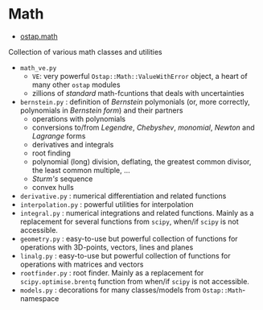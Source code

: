 # Math

* [ostap.math](README.md)

Collection of various math classes and utilities 
- `math_ve.py` 
   - `VE`: very powerful `Ostap::Math::ValueWithError` object, a heart of  many other `ostap` modules 
   - zillions of *standard* math-fcuntions that deals with uncertainties 
- `bernstein.py` : definition of *Bernstein* polymonials (or, more correctly, polynomials in *Bernstein form*) and their partners
   - operations with polynomials 
   - conversions to/from *Legendre*, *Chebyshev*, *monomial*, *Newton* and *Lagrange* forms 
   - derivatives and integrals 
   - root finding
   - polynomial (long) division, deflating, the greatest common divisor, the least common multiple, ...
   - *Sturm's* sequence
   - convex hulls 
- `derivative.py`     : numerical differentiation and related functions 
- `interpolation.py`  : powerful utilities for interpolation
- `integral.py`       : numerical integrations and related functions. Mainly as a replacement for several functions from  `scipy`, when/if `scipy` is not accessible. 
- `geometry.py`       : easy-to-use but powerful collection of functions for operations with 3D-points, vectors, lines and planes    
- `linalg.py`         : easy-to-use but powerful collection of functions for operations with matrices and vectors  
- `rootfinder.py`     : root finder. Mainly as a replacement for `scipy.optimise.brentq` function from when/if `scipy` is not accessible. 
- `models.py`         : decorations for many classes/models from `Ostap::Math`-namespace 
